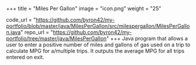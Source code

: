 +++
title = "Miles Per Gallon"
image = "icon.png"
weight = "25"

code_url = "https://github.com/byron42/my-portfolio/blob/master/java/MilesPerGallon/src/milespergallon/MilesPerGallon.java"
repo_url = "https://github.com/byron42/my-portfolio/tree/master/java/MilesPerGallon"
+++
Java program that allows a user to enter a positive number of miles and gallons of gas used on a trip to calculate MPG for a/multiple trips. It outputs the average MPG for all trips entered on exit.